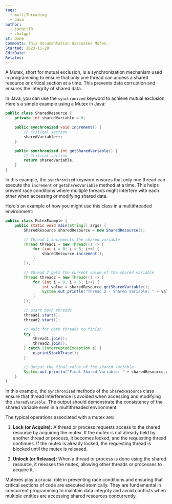 ```yaml
---
tags:
  - multiThreading
  - Java
author:
  - jacgit18
  - chatgpt
St: Done
Comments: This documentation discusses Mutex.
Started: 2023-11-20
EditDate: 
Relates:
---
```

A Mutex, short for mutual exclusion, is a synchronization mechanism used in programming to ensure that only one thread can access a shared resource or critical section at a time. This prevents data corruption and ensures the integrity of shared data.

In Java, you can use the `synchronized` keyword to achieve mutual exclusion. Here's a simple example using a Mutex in Java:

```java
public class SharedResource {
    private int sharedVariable = 0;

    public synchronized void increment() {
        // Critical section
        sharedVariable++;
    }

    public synchronized int getSharedVariable() {
        // Critical section
        return sharedVariable;
    }
}
```

In this example, the `synchronized` keyword ensures that only one thread can execute the `increment` or `getSharedVariable` method at a time. This helps prevent race conditions where multiple threads might interfere with each other when accessing or modifying shared data.

Here's an example of how you might use this class in a multithreaded environment:

```java
public class MutexExample {
    public static void main(String[] args) {
        SharedResource sharedResource = new SharedResource();

        // Thread 1 increments the shared variable
        Thread thread1 = new Thread(() -> {
            for (int i = 0; i < 5; i++) {
                sharedResource.increment();
            }
        });

        // Thread 2 gets the current value of the shared variable
        Thread thread2 = new Thread(() -> {
            for (int i = 0; i < 5; i++) {
                int value = sharedResource.getSharedVariable();
                System.out.println("Thread 2 - Shared Variable: " + value);
            }
        });

        // Start both threads
        thread1.start();
        thread2.start();

        // Wait for both threads to finish
        try {
            thread1.join();
            thread2.join();
        } catch (InterruptedException e) {
            e.printStackTrace();
        }

        // Output the final value of the shared variable
        System.out.println("Final Shared Variable: " + sharedResource.getSharedVariable());
    }
}
```

In this example, the `synchronized` methods of the `SharedResource` class ensure that thread interference is avoided when accessing and modifying the `sharedVariable`. The output should demonstrate the consistency of the shared variable even in a multithreaded environment.


  
The typical operations associated with a mutex are:  
  
1. **Lock (or Acquire):** A thread or process requests access to the shared resource by acquiring the mutex. If the mutex is not already held by another thread or process, it becomes locked, and the requesting thread continues. If the mutex is already locked, the requesting thread is blocked until the mutex is released.  
  
2. **Unlock (or Release):** When a thread or process is done using the shared resource, it releases the mutex, allowing other threads or processes to acquire it.  
  
Mutexes play a crucial role in preventing race conditions and ensuring that critical sections of code are executed atomically. They are fundamental in concurrent programming to maintain data integrity and avoid conflicts when multiple entities are accessing shared resources concurrently.